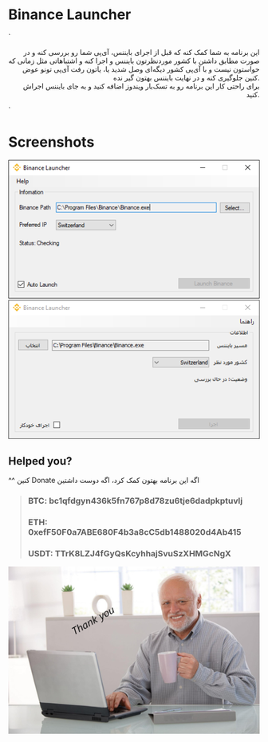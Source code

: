 # Binance Launcher

`<p align="right">
این برنامه به شما کمک کنه که قبل از اجرای بایننس، آی‌پی شما رو بررسی کنه و در صورت مطابق داشتن با کشور موردنظرتون بایننس و اجرا کنه  و اشتباهاتی مثل زمانی که حواستون نیست و با آی‌پی کشور دیگه‌ای وصل شدید یا، یاتون رفت آی‌پی تونو عوض کنین جلوگیری کنه و در نهایت بایننس بهتون گیر نده.   
برای راحتی کار این برنامه رو به تسک‌بار ویندوز اضافه کنید و به جای بایننس اجراش کنید. 

</p>`


# Screenshots

![English](https://github.com/redhatx7/BinanceLauncher/blob/master/binance-launcher.PNG?raw=true)
![فارسی](https://github.com/redhatx7/BinanceLauncher/blob/master/binance-launcher-fa.PNG?raw=true)


## Helped you?

<p dir="rtl" align="left">
اگه این برنامه بهتون کمک کرد، اگه دوست داشتین Donate کنین ^^
</p>

> ### BTC: bc1qfdgyn436k5fn767p8d78zu6tje6dadpkptuvlj
> 
> ### ETH: 0xefF50F0a7ABE680F4b3a8cC5db1488020d4Ab415
> 
> ### USDT: TTrK8LZJ4fGyQsKcyhhajSvuSzXHMGcNgX

![Thank YOU](https://github.com/redhatx7/BinanceLauncher/blob/master/thankyou.jpg?raw=true)

